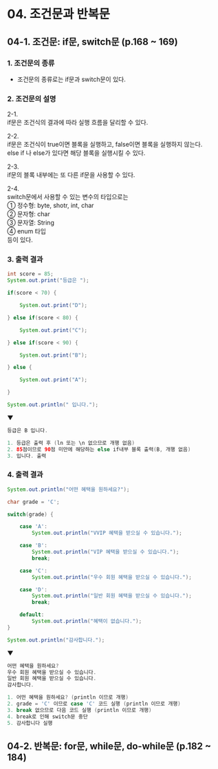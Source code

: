 # 04. 조건문과 반복문

## 04-1. 조건문: if문, switch문 (p.168 ~ 169)

### 1. 조건문의 종류

- 조건문의 종류로는 if문과 switch문이 있다.

### 2. 조건문의 설명

2-1.  
if문은 조건식의 결과에 따라 실행 흐름을 달리할 수 있다.

2-2.  
if문은 조건식이 true이면 블록을 실행하고, false이면 블록을 실행하지 않는다.  
else if 나 else가 있다면 해당 블록을 실행시킬 수 있다.

2-3.  
if문의 블록 내부에는 또 다른 if문을 사용할 수 있다.

2-4.  
switch문에서 사용할 수 있는 변수의 타입으로는  
① 정수형: byte, shotr, int, char  
② 문자형: char  
③ 문자열: String  
④ enum 타입  
등이 있다.

### 3. 출력 결과

```java
int score = 85;
System.out.print("등급은 ");

if(score < 70) {

    System.out.print("D");

} else if(score < 80) {

    System.out.print("C");

} else if(score < 90) {

    System.out.print("B");

} else {

    System.out.print("A");

}

System.out.println(" 입니다.");
```

▼

```java
등급은 B 입니다.

1. 등급은 출력 후 (ln 또는 \n 없으므로 개행 없음)
2. 85점이므로 90점 미만에 해당하는 else if내부 블록 출력(B, 개행 없음)
3. 입니다. 출력
```

### 4. 출력 결과

```java
System.out.println("어떤 혜택을 원하세요?");

char grade = 'C';

switch(grade) {

    case 'A':
        System.out.println("VVIP 혜택을 받으실 수 있습니다.");

    case 'B':
        System.out.println("VIP 혜택을 받으실 수 있습니다.");
        break;

    case 'C':
        System.out.println("우수 회원 혜택을 받으실 수 있습니다.");

    case 'D':
        System.out.println("일반 회원 혜택을 받으실 수 있습니다.");
        break;

    default:
        System.out.println("혜택이 없습니다.");
}

System.out.println("감사합니다.");
```

▼

```java
어떤 혜택을 원하세요?
우수 회원 혜택을 받으실 수 있습니다.
일반 회원 혜택을 받으실 수 있습니다.
감사합니다.

1. 어떤 혜택을 원하세요? (println 이므로 개행)
2. grade = 'C' 이므로 case 'C' 코드 실행 (println 이므로 개행)
3. break 없으므로 다음 코드 실행 (println 이므로 개행)
4. break로 인해 switch문 중단
5. 감사합니다 실행
```

## 04-2. 반복문: for문, while문, do-while문 (p.182 ~ 184)
